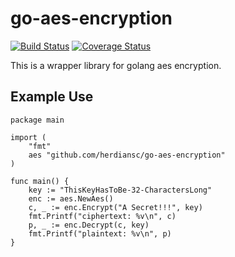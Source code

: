 # go-aes-encryption
[![Build Status](https://travis-ci.org/herdiansc/go-aes-encryption-example.svg?branch=master)](https://travis-ci.org/herdiansc/go-aes-encryption-example)
[![Coverage Status](https://coveralls.io/repos/github/herdiansc/go-aes-encryption-example/badge.svg?branch=master)](https://coveralls.io/github/herdiansc/go-aes-encryption-example?branch=master)

This is a wrapper library for golang aes encryption.

## Example Use
```
package main

import (
	"fmt"
	aes "github.com/herdiansc/go-aes-encryption"
)

func main() {
	key := "ThisKeyHasToBe-32-CharactersLong"
	enc := aes.NewAes()
	c, _ := enc.Encrypt("A Secret!!!", key)
	fmt.Printf("ciphertext: %v\n", c)
	p, _ := enc.Decrypt(c, key)
	fmt.Printf("plaintext: %v\n", p)
}

```